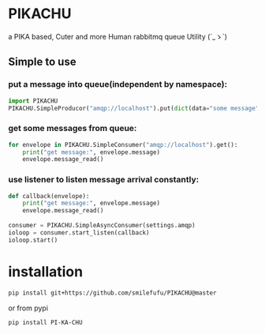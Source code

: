 # PIKACHU
a PIKA based, Cuter and more Human rabbitmq queue Utility (´_ゝ`)

## Simple to use
### put a message into queue(independent by namespace):
```python
import PIKACHU
PIKACHU.SimpleProducor("amqp://localhost").put(dict(data="some message"))
```

### get some messages from queue:

```python
for envelope in PIKACHU.SimpleConsumer("amqp://localhost").get():
    print("get message:", envelope.message)
    envelope.message_read()
```

### use listener to listen message arrival constantly:

```python
def callback(envelope):
    print("get message:", envelope.message)
    envelope.message_read()
    
consumer = PIKACHU.SimpleAsyncConsumer(settings.amqp)
ioloop = consumer.start_listen(callback)
ioloop.start()
```



# installation

```bash
pip install git+https://github.com/smilefufu/PIKACHU@master
```
or from pypi
```bash
pip install PI-KA-CHU
```

